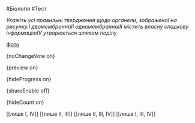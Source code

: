 #Біологія #Тест

*Укажіть усі правильні твердження щодо органели, зображеної на рисунку.І двомембраннаІІ одномембраннаІІІ містить власну спадкову інформаціюІV утворюється шляхом поділу*

[Фото](https://zno.osvita.ua//doc/images/znotest/80/8084/9_8.jpg)

{noChangeVote on}

{preview on}

{hideProgress on}

{shareEnable off}

{hideCount on}

[[лише І, ІV]]
[[лише ІІ, ІІІ]]
[[лише II, ІІІ, ІV]]
[[лише І, ІІІ, ІV]]
